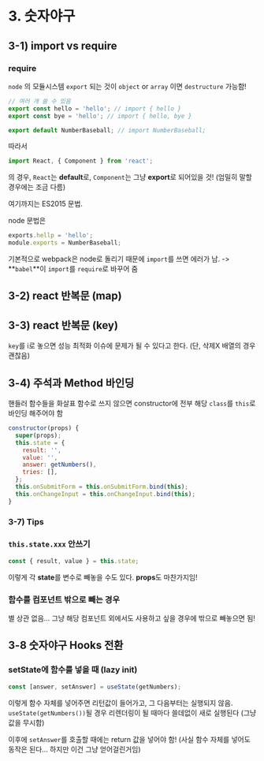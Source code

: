 # 3. 숫자야구

## 3-1) import vs require

### require

`node` 의 모듈시스템
`export` 되는 것이 `object` or `array` 이면 `destructure` 가능함!

```javascript
// 여러 개 쓸 수 있음
export const hello = 'hello'; // import { hello }
export const bye = 'hello'; // import { hello, bye }

export default NumberBaseball; // import NumberBaseball;
```

따라서

```javascript
import React, { Component } from 'react';
```

의 경우, `React`는 **default**로, `Component`는 그냥 **export**로 되어있을 것!
(엄밀히 말할 경우에는 조금 다름)

여기까지는 ES2015 문법.

node 문법은

```javascript
exports.hellp = 'hello';
module.exports = NumberBaseball;
```

기본적으로 webpack은 node로 돌리기 때문에 `import`를 쓰면 에러가 남.
-> **`babel`**이 `import`를 `require`로 바꾸어 줌

## 3-2) react 반복문 (map)

## 3-3) react 반복문 (key)

`key`를 i로 놓으면 성능 최적화 이슈에 문제가 될 수 있다고 한다.
(단, 삭제X 배열의 경우 괜찮음)

## 3-4) 주석과 Method 바인딩

핸들러 함수들을 화살표 함수로 쓰지 않으면 constructor에 전부 해당 `class`를 `this`로 바인딩 해주어야 함

```javascript
constructor(props) {
  super(props);
  this.state = {
    result: '',
    value: '',
    answer: getNumbers(),
    tries: [],
  };
  this.onSubmitForm = this.onSubmitForm.bind(this);
  this.onChangeInput = this.onChangeInput.bind(this);
}
```

### 3-7) Tips

### `this.state.xxx` 안쓰기

```javascript
const { result, value } = this.state;
```

이렇게 각 **state**를 변수로 빼놓을 수도 있다.
**props**도 마찬가지임!

### 함수를 컴포넌트 밖으로 빼는 경우

별 상관 없음... 그냥 해당 컴포넌트 외에서도 사용하고 싶을 경우에 밖으로 빼놓으면 됨!

## 3-8 숫자야구 Hooks 전환

### setState에 함수를 넣을 때 (lazy init)

```javascript
const [answer, setAnswer] = useState(getNumbers);
```

이렇게 함수 자체를 넣어주면 리턴값이 들어가고, 그 다음부터는 실행되지 않음.
`useState(getNumbers())`될 경우 리렌더링이 될 때마다 쓸데없이 새로 실행된다
(그냥 값을 무시함)

이후에 `setAnswer`를 호출할 때에는 return 값을 넣어야 함!
(사실 함수 자체를 넣어도 동작은 된다... 하지만 이건 그냥 얻어걸린거임)
